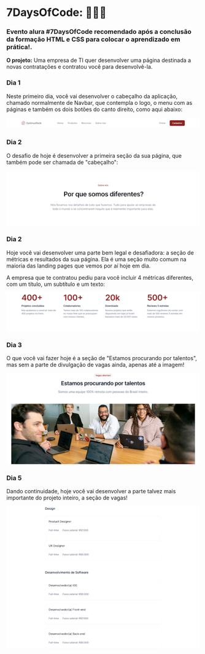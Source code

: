 # 7DaysOfCode: 👩🏽‍💻 

### Evento alura #7DaysOfCode  recomendado após a conclusão da formação HTML e CSS para colocar  o aprendizado em prática!.

**O projeto:** Uma empresa de TI quer desenvolver uma página destinada a novas contratações e contratou você para desenvolvê-la.

### Dia 1 <br/>

Neste primeiro dia, você vai desenvolver o cabeçalho da aplicação, chamado normalmente de Navbar, que contempla o logo, o menu com as páginas e também os dois botões do canto direito, como aqui abaixo: <br/>

![navbar](assets/img/design/navbar.png)


### Dia 2 <br/>

O desafio de hoje é desenvolver a primeira seção da sua página, que também pode ser chamada de "cabeçalho": <br/>

![cabecalho](assets/img/design/cabecalho.png) <br/>

### Dia 2 <br/>

Hoje você vai desenvolver uma parte bem legal e desafiadora: a seção de métricas e resultados da sua página. Ela é uma seção muito comum na maioria das landing pages que vemos por aí hoje em dia. <br/>

A empresa que te contratou pediu para você incluir 4 métricas diferentes, com um título, um subtítulo e um texto: <br/>

![measures](assets/img/design/metricas.png) <br/>

### Dia 3 <br/>

O que você vai fazer hoje é a seção de "Estamos procurando por talentos", mas sem a parte de divulgação de vagas ainda, apenas até a imagem! <br/>


![measures](assets/img/design/talentos.png) <br/>

### Dia 5 <br/>

Dando continuidade, hoje você vai desenvolver a parte talvez mais importante do projeto inteiro, a seção de vagas! <br/>

![measures](assets/img/design/vagas.png) <br/>

